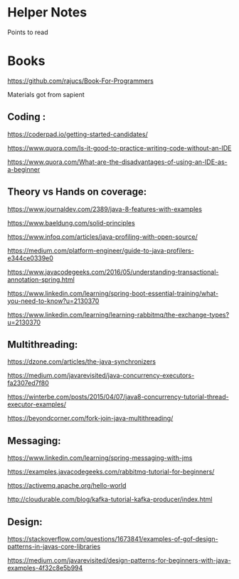 # Helper Notes

Points to read

# Books

https://github.com/rajucs/Book-For-Programmers

Materials got from sapient

Coding :
-           
https://coderpad.io/getting-started-candidates/

https://www.quora.com/Is-it-good-to-practice-writing-code-without-an-IDE

https://www.quora.com/What-are-the-disadvantages-of-using-an-IDE-as-a-beginner

Theory vs Hands on coverage:
-     
https://www.journaldev.com/2389/java-8-features-with-examples

https://www.baeldung.com/solid-principles

https://www.infoq.com/articles/java-profiling-with-open-source/

https://medium.com/platform-engineer/guide-to-java-profilers-e344ce0339e0

https://www.javacodegeeks.com/2016/05/understanding-transactional-annotation-spring.html

https://www.linkedin.com/learning/spring-boot-essential-training/what-you-need-to-know?u=2130370

https://www.linkedin.com/learning/learning-rabbitmq/the-exchange-types?u=2130370

Multithreading:
-     
https://dzone.com/articles/the-java-synchronizers

https://medium.com/javarevisited/java-concurrency-executors-fa2307ed7f80

https://winterbe.com/posts/2015/04/07/java8-concurrency-tutorial-thread-executor-examples/

https://beyondcorner.com/fork-join-java-multithreading/

Messaging:
-     
https://www.linkedin.com/learning/spring-messaging-with-jms

https://examples.javacodegeeks.com/rabbitmq-tutorial-for-beginners/

https://activemq.apache.org/hello-world

http://cloudurable.com/blog/kafka-tutorial-kafka-producer/index.html

Design:
-     
https://stackoverflow.com/questions/1673841/examples-of-gof-design-patterns-in-javas-core-libraries

https://medium.com/javarevisited/design-patterns-for-beginners-with-java-examples-4f32c8e5b994


